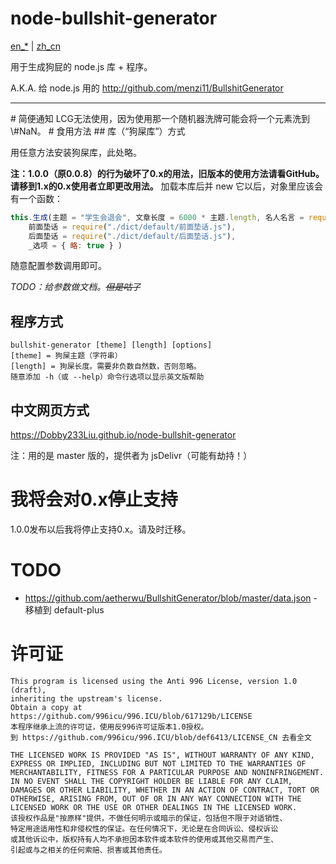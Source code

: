 # node-bullshit-generator

[en_*](README.md) | [zh_cn](README-zh_cn.md)

用于生成狗屁的 node.js 库 + 程序。

A.K.A. 给 node.js 用的 http://github.com/menzi11/BullshitGenerator
<hr /><!-- fixme(-2) -->
# 简便通知
LCG无法使用，因为使用那一个随机器洗牌可能会将一个元素洗到\#NaN。
# 食用方法
## 库（“狗屎库”）方式

用任意方法安装狗屎库，此处略。

**注：1.0.0（原0.0.8）的行为破坏了0.x的用法，旧版本的使用方法请看GitHub。请移到1.x的0.x使用者立即更改用法。**
加载本库后并 new 它以后，对象里应该会有一个函数：
```javascript
this.生成(主题 = "学生会退会", 文章长度 = 6000 * 主题.length, 名人名言 = require("./dict/default/名人名言.js"), 废话 = require("./dict/default/废话.js")(主题),
	前面垫话 = require("./dict/default/前面垫话.js"),
	后面垫话 = require("./dict/default/后面垫话.js"),
	_选项 = { 略: true } )
```
随意配置参数调用即可。

*TODO：给参数做文档。<s>但是咕了</s>*
## 程序方式

```
bullshit-generator [theme] [length] [options]
[theme] = 狗屎主题（字符串）
[length] = 狗屎长度。需要非负数自然数，否则忽略。
随意添加 -h（或 --help）命令行选项以显示英文版帮助
```
## 中文网页方式
https://Dobby233Liu.github.io/node-bullshit-generator

注：用的是 master 版的，提供者为 jsDelivr（可能有劫持！）

# 我将会对0.x停止支持
1.0.0发布以后我将停止支持0.x。请及时迁移。

# TODO
* https://github.com/aetherwu/BullshitGenerator/blob/master/data.json - 移植到 default-plus

# 许可证

```
This program is licensed using the Anti 996 License, version 1.0 (draft),
inheriting the upstream's license.
Obtain a copy at https://github.com/996icu/996.ICU/blob/617129b/LICENSE
本程序继承上流的许可证，使用反996许可证版本1.0授权。
到 https://github.com/996icu/996.ICU/blob/def6413/LICENSE_CN 去看全文

THE LICENSED WORK IS PROVIDED "AS IS", WITHOUT WARRANTY OF ANY KIND,
EXPRESS OR IMPLIED, INCLUDING BUT NOT LIMITED TO THE WARRANTIES OF
MERCHANTABILITY, FITNESS FOR A PARTICULAR PURPOSE AND NONINFRINGEMENT.
IN NO EVENT SHALL THE COPYRIGHT HOLDER BE LIABLE FOR ANY CLAIM,
DAMAGES OR OTHER LIABILITY, WHETHER IN AN ACTION OF CONTRACT, TORT OR
OTHERWISE, ARISING FROM, OUT OF OR IN ANY WAY CONNECTION WITH THE
LICENSED WORK OR THE USE OR OTHER DEALINGS IN THE LICENSED WORK.
该授权作品是"按原样"提供，不做任何明示或暗示的保证，包括但不限于对适销性、
特定用途适用性和非侵权性的保证。在任何情况下，无论是在合同诉讼、侵权诉讼
或其他诉讼中，版权持有人均不承担因本软件或本软件的使用或其他交易而产生、
引起或与之相关的任何索赔、损害或其他责任。
```